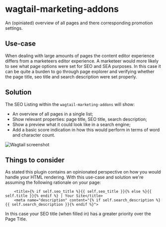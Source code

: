 # wagtail-marketing-addons

An (opiniated) overview of all pages and there corresponding promotion settings.

## Use-case

When dealing with large amounts of pages the content editor experience differs from a marketeers editor experience. A marketeer would more likely to see what page options were set for SEO and SEA purposes. In this case it can be quite a burden to go through page explorer and verifying whether the page title, seo title and search description were set properly.

## Solution

The SEO Listing within the `wagtail-marketing-addons` will show: 

* An overview of all pages in a single list;
* Show relevant properties: page title, SEO title, search description;
* Show a preview what it could look like in a search engine;
* Add a basic score indication in how this would perform in terms of word and character count.

![Wagtail screenshot](https://cdn.rawgit.com/lukkien/wagtail-marketing-addons/master/.github/overview.jpg)

## Things to consider

As stated this plugin contains an opinionated perspective on how you would handle your HTML rendering.
With this use-case and solution we're assuming the following rationale on your page:

```
    <title>{% if self.seo_title %}{{ self.seo_title }}{% else %}{{ self.title }}{% endif %} | Your Site</title>
    <meta name="description" content="{% if self.search_description %}{{ self.search_description }}{% endif %}">
```

In this case your SEO title (when filled in) has a greater priority over the Page Title.
